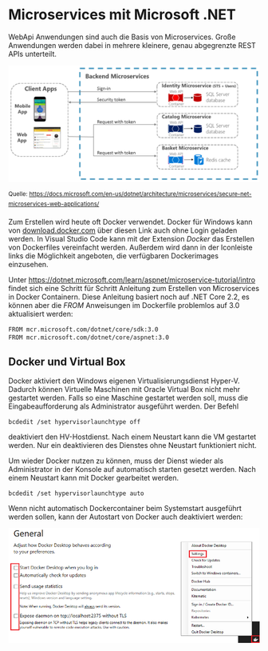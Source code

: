 # Microservices mit Microsoft .NET

WebApi Anwendungen sind auch die Basis von Microservices. Große Anwendungen werden dabei in mehrere kleinere, 
genau abgegrenzte REST APIs unterteilt.

![](microservice_architecture.png)

<sup>Quelle: https://docs.microsoft.com/en-us/dotnet/architecture/microservices/secure-net-microservices-web-applications/</sup>

Zum Erstellen wird heute oft Docker verwendet. Docker für Windows kann von 
[download.docker.com](https://download.docker.com/win/stable/Docker%20for%20Windows%20Installer.exe)
über diesen Link auch ohne Login geladen werden. In Visual Studio Code kann mit der Extension *Docker*
das Erstellen von Dockerfiles vereinfacht werden. Außerdem wird dann in der Iconleiste links die
Möglichkeit angeboten, die verfügbaren Dockerimages einzusehen.

Unter https://dotnet.microsoft.com/learn/aspnet/microservice-tutorial/intro findet sich eine Schritt für Schritt
Anleitung zum Erstellen von Microservices in Docker Containern. Diese Anleitung basiert noch auf .NET
Core 2.2, es können aber die *FROM* Anweisungen im Dockerfile problemlos auf 3.0 aktualisiert werden:
```
FROM mcr.microsoft.com/dotnet/core/sdk:3.0  
FROM mcr.microsoft.com/dotnet/core/aspnet:3.0
```

## Docker und Virtual Box
Docker aktiviert den Windows eigenen Virtualisierungsdienst Hyper-V. Dadurch können Virtuelle Maschinen
mit Oracle Virtual Box nicht mehr gestartet werden. Falls so eine Maschine gestartet werden soll,
muss die Eingabeaufforderung als Administrator ausgeführt werden. Der Befehl
```
bcdedit /set hypervisorlaunchtype off
```
deaktiviert den HV-Hostdienst. Nach einem Neustart kann die VM gestartet werden. Nur ein deaktivieren
des Dienstes ohne Neustart funktioniert nicht.

Um wieder Docker nutzen zu können, muss der Dienst wieder als Administrator in der Konsole auf 
automatisch starten gesetzt werden. Nach einem Neustart kann mit Docker gearbeitet werden.
```
bcdedit /set hypervisorlaunchtype auto
```

Wenn nicht automatisch Dockercontainer beim Systemstart ausgeführt werden sollen, kann der Autostart
von Docker auch deaktiviert werden:

![](disableDockerAutostart.png)